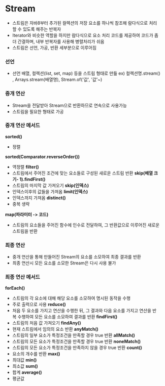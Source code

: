 # Stream
- 스트림은 자바8부터 추가된 컬렉션의 저장 요소를 하나씩 참조해 람다식으로 처리할 수 있도록 해주는 반복자
- Iterator와 비슷한 역할을 하지만 람다식으로 요소 처리 코드를 제공하여 코드가 좀 더 간결하며, 내부 반복자를 사용해 병렬처리가 쉬움
- 스트림은 선언, 가공, 반환 세부분으로 이루어짐
### 선언
- 선언 배열, 컬렉션(list, set, map) 등을 스트림 형태로 만듦 ex) 컬렉션명.stream() , Arrays.stream(배열명), Stream.of('값', '값'~)

### 중개 연산
- Stream을 전달받아  Stream으로 반환하므로 연속으로 사용가능
- 스트림을 필요한 형태로 가공
### 중개 연산 메서드
**sorted()**
- 정렬

**sorted(Comparator.reverseOrder())**    
- 역정렬
  **filter()**
- 스트림에서 주어진 조건에 맞는 요소들로 구성된 새로운 스트림 반환
**skip(배열 크기- 1).findFirst()**
- 스트림의 마지막 값 가져오기
**skip(인덱스)**
- 인덱스이후의 값들을 가져옴
**limit(인덱스)**
- 인덱스까지 가져옴
**distinct()**
- 중복 생략

**map(파라미터 -> 코드)**
- 스트림의 요소들을 주어진 함수에 인수로 전달하여, 그 반환값으로 이루어진 새로운 스트림을 반환

### 최종 연산
- 중개 연산을 통해 만들어진 Stream의 요소를 소모하여 최종 결과를 반환
- 최종 연산시 모든 요소를 소모한 Stream은 다시 사용 불가
### 최종 연산 메서드
**forEach()**
- 스트림의 각 요소에 대해 해당 요소를 소모하여 명시된 동작을 수행
- 주로 출력으로 사용
**reduce()**
- 처음 두 요소를 가지고 연산을 수행한 뒤, 그 결과와 다음 요소를 가지고 연산을 반복 수행하여 모든 요소를 소모하여 결과를 반환
**findFirst()**
- 스트림의 처음 값 가져오기
**findAny()**
- 현재 스트림에서 임의의 요소 반환
**anyMatch()**
- 스트림의 일부 요소가 특정조건을 만족할 경우 true 반환
**allMatch()**
- 스트림의 모든 요소가 특정조건을 만족할 경우 true 반환
**noneMatch()**
- 스트림의 모든 요소가 특정조건을 만족하지 않을 경우 true 반환
**count()**
- 요소의 개수를 반환
**max()**
- 최대값
**min()**
- 최소값
**sum()**
- 합계
**average()**
- 평균값
